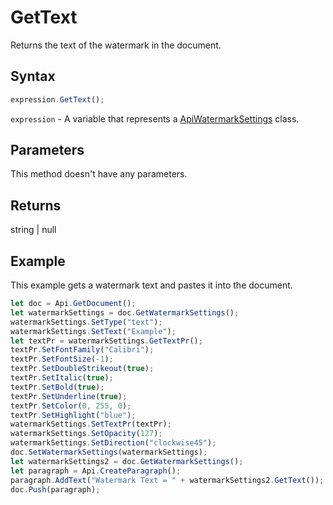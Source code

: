 # GetText

Returns the text of the watermark in the document.

## Syntax

```javascript
expression.GetText();
```

`expression` - A variable that represents a [ApiWatermarkSettings](../ApiWatermarkSettings.md) class.

## Parameters

This method doesn't have any parameters.

## Returns

string \| null

## Example

This example gets a watermark text and pastes it into the document.

```javascript
let doc = Api.GetDocument();
let watermarkSettings = doc.GetWatermarkSettings();
watermarkSettings.SetType("text");
watermarkSettings.SetText("Example");
let textPr = watermarkSettings.GetTextPr();
textPr.SetFontFamily("Calibri");
textPr.SetFontSize(-1);
textPr.SetDoubleStrikeout(true);
textPr.SetItalic(true);
textPr.SetBold(true);
textPr.SetUnderline(true);
textPr.SetColor(0, 255, 0);
textPr.SetHighlight("blue");
watermarkSettings.SetTextPr(textPr);
watermarkSettings.SetOpacity(127);
watermarkSettings.SetDirection("clockwise45");
doc.SetWatermarkSettings(watermarkSettings);
let watermarkSettings2 = doc.GetWatermarkSettings();
let paragraph = Api.CreateParagraph();
paragraph.AddText("Watermark Text = " + watermarkSettings2.GetText());
doc.Push(paragraph);
```
